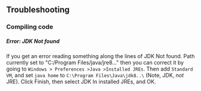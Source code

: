 ## Troubleshooting






### Compiling code

##### Error: JDK Not found
If you get an error reading something along the lines of 
   JDK Not found. 
   Path currently set to "C:/Program Files/java/jre8..."
then you can correct it by going to `Windows > Preferences >Java >Installed JREs`. 
Then add `Standard VM`, and set `java home` to `C:\Program Files\Java\jdk8..\` 
(Note, JDK, _not_ JRE). Click Finish, then select JDK In installed JREs, and OK.



